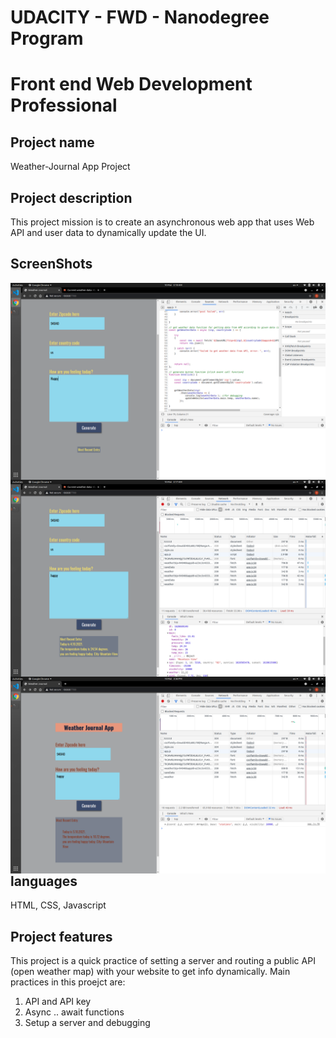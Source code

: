 # UDACITY - FWD - Nanodegree Program

# Front end Web Development Professional

## Project name
Weather-Journal App Project
## Project description
This project mission is to create an asynchronous web app that uses Web API and user data to dynamically update the UI.

## ScreenShots

<img src="website/resources/Start-shot.png" alt="weather app project - shot 1" style="float: left;">

<img src="website/resources/after-shot.png" alt="weather app project - shot 2" style="float: right;">

<img src="website/resources/shot-three.png" alt="weather app project - shot 3(resubmission)" style="float:left;" >

## languages
HTML, CSS, Javascript

## Project features
This project is a quick practice of setting a server and routing a public API (open weather map) with your website to get info dynamically. Main practices in this proejct are:

1. API and API key
2. Async .. await functions
3. Setup a server and debugging 